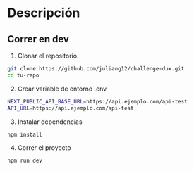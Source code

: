 # Descripción



## Correr en dev


1. Clonar el repositorio.

```bash
git clone https://github.com/juliang12/challenge-dux.git
cd tu-repo
```
2. Crear variable de entorno .env
```bash
NEXT_PUBLIC_API_BASE_URL=https://api.ejemplo.com/api-test
API_URL=https://api.ejemplo.com/api-test
```

3. Instalar dependencias 
```bash
npm install
```

4. Correr el proyecto 
```bash
npm run dev
```